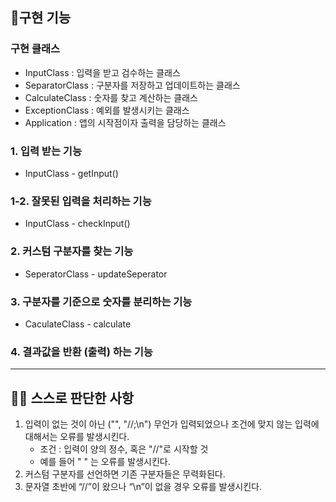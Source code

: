 ## 🔧구현 기능

### 구현 클래스

- InputClass : 입력을 받고 검수하는 클래스
- SeparatorClass : 구분자를 저장하고 업데이트하는 클래스
- CalculateClass : 숫자를 찾고 계산하는 클래스
- ExceptionClass : 예외를 발생시키는 클래스
- Application : 앱의 시작점이자 출력을 담당하는 클래스

### 1. 입력 받는 기능

- InputClass - getInput()

### 1-2. 잘못된 입력을 처리하는 기능

- InputClass - checkInput()

### 2. 커스텀 구분자를 찾는 기능

- SeperatorClass - updateSeperator

### 3. 구분자를 기준으로 숫자를 분리하는 기능

- CaculateClass - calculate

### 4. 결과값을 반환 (출력) 하는 기능

---

## 💁‍♀️ 스스로 판단한 사항

1. 입력이 없는 것이 아닌 ("", "//;\n") 무언가 입력되었으나 조건에 맞지 않는 입력에 대해서는 오류를 발생시킨다.
    - 조건 : 입력이 양의 정수, 혹은 "//"로 시작할 것
    - 예를 들어 " " 는 오류를 발생시킨다.
2. 커스텀 구분자를 선언하면 기존 구분자들은 무력화된다.
3. 문자열 초반에 “//”이 왔으나 “\n”이 없을 경우 오류를 발생시킨다.
